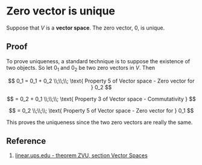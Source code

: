 # Zero vector is unique

Suppose that $V$ is a **vector space**. The zero vector, $0$, is unique.

## Proof

To prove uniqueness, a standard technique is to suppose the existence of two objects. So let $0_1$ and $0_2$ be two zero vectors in $V$. Then

$$
0_1 = 0_1 + 0_2
\\;\\;\\;
\text{ Property 5 of Vector space - Zero vector for } 0_2
$$

$$
= 0_2 + 0_1
\\;\\;\\;
\text{ Property 3 of Vector space - Commutativity }
$$

$$
= 0_2
\\;\\;\\;
\text{ Property 5 of Vector space - Zero vector for } 0_1
$$

This proves the uniqueness since the two zero vectors are really the same.

## Reference

1. [linear.ups.edu - theorem ZVU, section Vector Spaces](http://linear.ups.edu/html/section-VS.html)